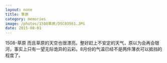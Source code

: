 ```yaml
---
layout: none
title: 草原
category: memories
image: /photos/1508草原/DSC03561.JPG
date: 2015-08-01
---
```

1508-草原 而且草原的天空也很漂亮。整好赶上不安定的天气，原以为会再会银河，事实上只有一望无际诡异的云彩。8月份的气温已经不是两件薄衣可以抵挡的程度了。